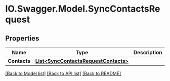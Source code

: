 # IO.Swagger.Model.SyncContactsRequest
## Properties

Name | Type | Description | Notes
------------ | ------------- | ------------- | -------------
**Contacts** | [**List&lt;SyncContactsRequestContacts&gt;**](SyncContactsRequestContacts.md) |  | [optional] 

[[Back to Model list]](../README.md#documentation-for-models) [[Back to API list]](../README.md#documentation-for-api-endpoints) [[Back to README]](../README.md)

